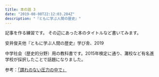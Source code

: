 ```yaml
---
title: 本の話 3
date: "2019-08-08T22:12:03.284Z"
description: "『ともに学ぶ人間の歴史』"
---
```


記事を作る練習です。
その辺にあった本のタイトルなど書いてみます。

安井俊夫他『ともに学ぶ人間の歴史』学び舎、2019

中学社会（歴史的分野）用の教科書です。2015年検定に通り、灘校など有名進学校が採択したことで話題になりました。

参考：<a href="http://toi.oups.ac.jp/16-2wada.pdf">「謂れのない圧力の中で」</a>
